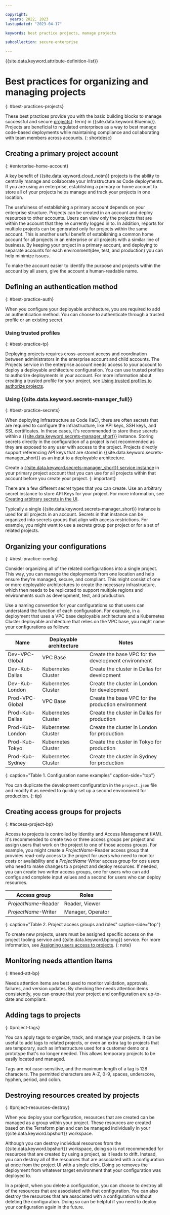 ```yaml
---

copyright:
  years: 2022, 2023
lastupdated: "2023-04-17"

keywords: best practice projects, manage projects

subcollection: secure-enterprise

---
```


{{site.data.keyword.attribute-definition-list}}


# Best practices for organizing and managing projects
{: #best-practices-projects}

These best practices provide you with the basic building blocks to manage successful and secure [projects](#x2035151){: term} in {{site.data.keyword.Bluemix}}. Projects are beneficial to regulated enterprises as a way to best manage code-based deployments while maintaining compliance and collaborating with team members across accounts.
{: shortdesc}

## Creating a primary project account
{: #enterprise-home-account}

A key benefit of {{site.data.keyword.cloud_notm}} projects is the ability to centrally manage and collaborate your Infrastructure as Code deployments. If you are using an enterprise, establishing a primary or home account to store all of your projects helps manage and track your projects in one location.

The usefulness of establishing a primary account depends on your enterprise structure. Projects can be created in an account and deploy resources to other accounts. Users can view only the projects that are within the account that they're currently logged in to. In addition, reports for multiple projects can be generated only for projects within the same account. This is another useful benefit of establishing a common home account for all projects in an enterprise or all projects with a similar line of business. By keeping your project in a primary account, and deploying to separate accounts for each environment(dev, test, and production) you can help minimize issues.

To make the account easier to identify the purpose and projects within the account by all users, give the account a human-readable name.

## Defining an authentication method
{: #best-practice-auth}

When you configure your deployable architecture, you are required to add an authentication method. You can choose to authenticate through a trusted profile or an existing secret.

### Using trusted profiles
{: #best-practice-tp}

Deploying projects requires cross-account access and coordination between administrators in the enterprise account and child accounts. The Projects service in the enterprise account needs access to your account to deploy a deployable architecture configuration. You can use trusted profiles to authorize deployments in your account. For more information about creating a trusted profile for your project, see [Using trusted profiles to authorize projects](/docs/secure-enterprise?topic=secure-enterprise-tp-project).

### Using {{site.data.keyword.secrets-manager_full}}
{: #best-practice-secrets}

When deploying Infrastructure as Code (IaC), there are often secrets that are required to configure the infrastructure, like API keys, SSH keys, and SSL certificates. In these cases, it's recommended to store these secrets within a [{{site.data.keyword.secrets-manager_short}}](https://cloud.ibm.com/catalog/services/secrets-manager#about) instance. Storing secrets directly in the configuration of a project is not recommended as they are exposed to any user with access to the project. Projects directly support referencing API keys that are stored in {{site.data.keyword.secrets-manager_short}} as an input to a deployable architecture.

Create a [{{site.data.keyword.secrets-manager_short}} service instance](/docs/secrets-manager?topic=secrets-manager-create-instance&interface=ui) in your primary project account that you can use for all projects within that account before you create your project.
{: important}

There are a few different secret types that you can create. Use an arbitrary secret instance to store API Keys for your project. For more information, see [Creating arbitrary secrets in the UI](/docs/secrets-manager?topic=secrets-manager-arbitrary-secrets&interface=ui#arbitrary-ui).

Typically a single {{site.data.keyword.secrets-manager_short}} instance is used for all projects in an account. Secrets in that instance can be organized into secrets groups that align with access restrictions. For example, you might want to use a secrets group per project or for a set of related projects.

## Organizing your configurations
{: #best-practice-config}

Consider organizing all of the related configurations into a single project. This way, you can manage the deployments from one location and help ensure they're managed, secure, and compliant. This might consist of one or more deployable architectures to create the necessary infrastructure, which then needs to be replicated to support multiple regions and environments such as development, test, and production.

Use a naming convention for your configurations so that users can understand the function of each configuration. For example, in a deployment that uses a VPC base deployable architecture and a Kubernetes Cluster deployable architecture that relies on the VPC base, you might name your configurations as follows:

| Name   | Deployable architecture | Notes |
|--------|-------------------------|-------|
| Dev-VPC-Global | VPC Base               | Create the base VPC for the development environment |
| Dev-Kub-Dallas | Kubernetes Cluster | Create the cluster in Dallas for development |
| Dev-Kub-London | Kubernetes Cluster | Create the cluster in London for development |
| Prod-VPC-Global | VPC Base               | Create the base VPC for the production environment |
| Prod-Kub-Dallas | Kubernetes Cluster | Create the cluster in Dallas for production |
| Prod-Kub-London | Kubernetes Cluster | Create the cluster in London for production |
| Prod-Kub-Tokyo | Kubernetes Cluster | Create the cluster in Tokyo for production |
| Prod-Kub-Sydney | Kubernetes Cluster | Create the cluster in Sydney for production |
{: caption="Table 1. Configuration name examples" caption-side="top"}

You can duplicate the development configuration in the `project.json` file and modify it as needed to quickly set up a second environment for production.
{: tip}

## Creating access groups for projects
{: #access-project-bp}

Access to projects is controlled by Identity and Access Management (IAM). It's recommended to create two or three access groups per project and assign users that work on the project to one of those access groups. For example, you might create a *ProjectName*-Reader access group that provides read-only access to the project for users who need to monitor costs or availability and a *ProjectName*-Writer access group for ops users who need to make changes to a project and deploy resources. If needed, you can create two writer access groups, one for users who can add configs and complete input values and a second for users who can deploy resources.

| Access group | Roles |
|--------------|-------|
| *ProjectName*-Reader | Reader, Viewer |
| *ProjectName*-Writer | Manager, Operator |
{: caption="Table 2. Project access groups and roles" caption-side="top"}

To create new projects, users must be assigned specific access on the project tooling service and {{site.data.keyword.bplong}} service. For more information, see [Assigning users access to projects](/docs/secure-enterprise?topic=secure-enterprise-access-project).
{: note}

## Monitoring needs attention items
{: #need-att-bp}

Needs attention items are best used to monitor validation, approvals, failures, and version updates. By checking the needs attention items consistently, you can ensure that your project and configuration are up-to-date and compliant.

## Adding tags to projects
{: #project-tags}

You can apply tags to organize, track, and manage your projects. It can be useful to add tags to related projects, or even an extra tag to projects that are temporary, such as infrastructure used for a customer demo or a prototype that's no longer needed. This allows temporary projects to be easily located and managed.

Tags are not case-sensitive, and the maximum length of a tag is 128 characters. The permitted characters are A-Z, 0-9, spaces, underscore, hyphen, period, and colon.

## Destroying resources created by projects
{: #project-resources-destroy}

When you deploy your configuration, resources that are created can be managed as a group within your project. These resources are created based on the Terraform plan and can be managed individually in your {{site.data.keyword.bpshort}} workspace.

Although you can destroy individual resources from the {{site.data.keyword.bpshort}} workspace, doing so is not recommended for resources that are created by using a project, as it leads to drift. Instead, you can destroy all of the resources that are associated with a configuration at once from the project UI with a single click. Doing so removes the deployment from whatever target environment that your configuration was deployed to.

In a project, when you delete a configuration, you can choose to destroy all of the resources that are associated with that configuration. You can also destroy the resources that are associated with a configuration without deleting the configuration. Doing so can be helpful if you need to deploy your configuration again in the future.
